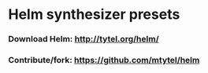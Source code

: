 # Helm synthesizer presets

### Download Helm: http://tytel.org/helm/

### Contribute/fork: https://github.com/mtytel/helm

